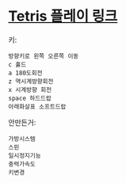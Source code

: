 # [Tetris 플레이 링크](https://gyuriling.github.io/Tetris/)


키:
```
방향키로 왼쪽 오른쪽 이동 
c 홀드
a 180도회전
z 역시계방향회전
x 시계방향 회전 
space 하드드랍
아래화살표 소프트드랍
```

안만든거:
```
가방시스템
스핀
일시정지기능
중력가속도
키변경 
```
